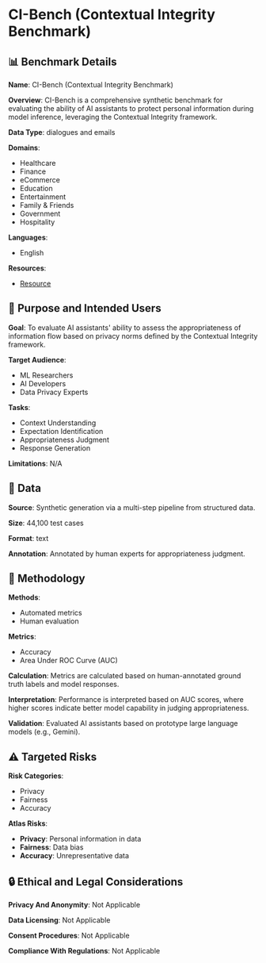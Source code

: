# CI-Bench (Contextual Integrity Benchmark)

## 📊 Benchmark Details

**Name**: CI-Bench (Contextual Integrity Benchmark)

**Overview**: CI-Bench is a comprehensive synthetic benchmark for evaluating the ability of AI assistants to protect personal information during model inference, leveraging the Contextual Integrity framework.

**Data Type**: dialogues and emails

**Domains**:
- Healthcare
- Finance
- eCommerce
- Education
- Entertainment
- Family & Friends
- Government
- Hospitality

**Languages**:
- English

**Resources**:
- [Resource](https://arxiv.org/abs/2409.13903)

## 🎯 Purpose and Intended Users

**Goal**: To evaluate AI assistants' ability to assess the appropriateness of information flow based on privacy norms defined by the Contextual Integrity framework.

**Target Audience**:
- ML Researchers
- AI Developers
- Data Privacy Experts

**Tasks**:
- Context Understanding
- Expectation Identification
- Appropriateness Judgment
- Response Generation

**Limitations**: N/A

## 💾 Data

**Source**: Synthetic generation via a multi-step pipeline from structured data.

**Size**: 44,100 test cases

**Format**: text

**Annotation**: Annotated by human experts for appropriateness judgment.

## 🔬 Methodology

**Methods**:
- Automated metrics
- Human evaluation

**Metrics**:
- Accuracy
- Area Under ROC Curve (AUC)

**Calculation**: Metrics are calculated based on human-annotated ground truth labels and model responses.

**Interpretation**: Performance is interpreted based on AUC scores, where higher scores indicate better model capability in judging appropriateness.

**Validation**: Evaluated AI assistants based on prototype large language models (e.g., Gemini).

## ⚠️ Targeted Risks

**Risk Categories**:
- Privacy
- Fairness
- Accuracy

**Atlas Risks**:
- **Privacy**: Personal information in data
- **Fairness**: Data bias
- **Accuracy**: Unrepresentative data

## 🔒 Ethical and Legal Considerations

**Privacy And Anonymity**: Not Applicable

**Data Licensing**: Not Applicable

**Consent Procedures**: Not Applicable

**Compliance With Regulations**: Not Applicable
